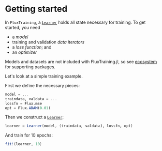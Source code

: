 # Getting started

In `FluxTraining`, a [`Learner`](#) holds all state necessary for training. To get started, you need
- a *model*
- training and validation *data iterators*
- a *loss function*; and
- an *optimizer*

Models and datasets are not included with FluxTraining.jl, so see [ecosystem](ecosystem.md) for supporting packages.

Let's look at a simple training example.

First we define the necessary pieces:

```julia
model = ...
traindata, valdata = ...
lossfn = Flux.mse
opt = Flux.ADAM(0.01)
```

Then we construct a [`Learner`](#):

```julia
learner = Learner(model, (traindata, valdata), lossfn, opt)
```

And train for 10 epochs:

```julia
fit!(learner, 10)
```